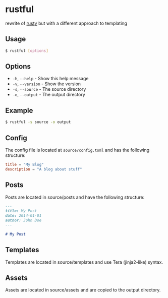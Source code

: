 # rustful

rewrite of [rusty](https://github.com/locusst/rusty) but with a different approach to templating

## Usage

```bash
$ rustful [options]
```

## Options

* `-h`, `--help` - Show this help message
* `-v`, `--version` - Show the version
* `-s`, `--source` - The source directory
* `-o`, `--output` - The output directory

## Example

```bash
$ rustful -s source -o output
```

## Config

The config file is located at `source/config.toml` and has the following structure:

```toml
title = "My Blog"
description = "A blog about stuff"
```

## Posts

Posts are located in source/posts and have the following structure:

```md
---
title: My Post
date: 2014-01-01
author: John Doe
---

# My Post
```

## Templates

Templates are located in source/templates and use Tera (jinja2-like) syntax.

## Assets

Assets are located in source/assets and are copied to the output directory.